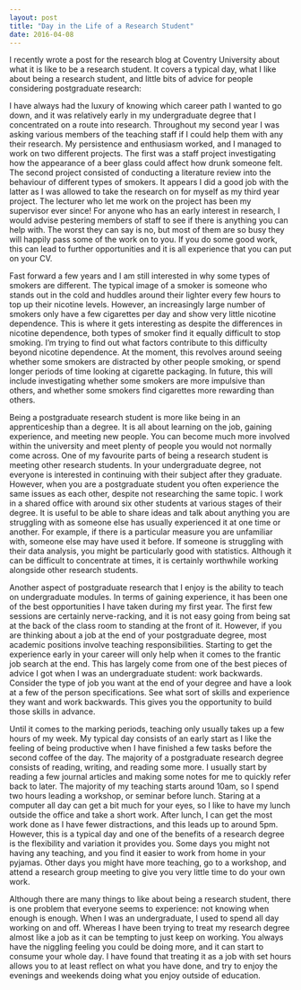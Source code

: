 ```yaml
---
layout: post
title: "Day in the Life of a Research Student"
date: 2016-04-08
---
```

I recently wrote a post for the research blog at Coventry University about what it is like to be a research student. It covers a typical day, what I like about being a research student, and little bits of advice for people considering postgraduate research:

I have always had the luxury of knowing which career path I wanted to go down, and it was relatively early in my undergraduate degree that I concentrated on a route into research. Throughout my second year I was asking various members of the teaching staff if I could help them with any their research. My persistence and enthusiasm worked, and I managed to work on two different projects. The first was a staff project investigating how the appearance of a beer glass could affect how drunk someone felt. The second project consisted of conducting a literature review into the behaviour of different types of smokers. It appears I did a good job with the latter as I was allowed to take the research on for myself as my third year project. The lecturer who let me work on the project has been my supervisor ever since! For anyone who has an early interest in research, I would advise pestering members of staff to see if there is anything you can help with. The worst they can say is no, but most of them are so busy they will happily pass some of the work on to you. If you do some good work, this can lead to further opportunities and it is all experience that you can put on your CV.

Fast forward a few years and I am still interested in why some types of smokers are different. The typical image of a smoker is someone who stands out in the cold and huddles around their lighter every few hours to top up their nicotine levels. However, an increasingly large number of smokers only have a few cigarettes per day and show very little nicotine dependence. This is where it gets interesting as despite the differences in nicotine dependence, both types of smoker find it equally difficult to stop smoking. I’m trying to find out what factors contribute to this difficulty beyond nicotine dependence. At the moment, this revolves around seeing whether some smokers are distracted by other people smoking, or spend longer periods of time looking at cigarette packaging. In future, this will include investigating whether some smokers are more impulsive than others, and whether some smokers find cigarettes more rewarding than others.

Being a postgraduate research student is more like being in an apprenticeship than a degree. It is all about learning on the job, gaining experience, and meeting new people. You can become much more involved within the university and meet plenty of people you would not normally come across. One of my favourite parts of being a research student is meeting other research students. In your undergraduate degree, not everyone is interested in continuing with their subject after they graduate. However, when you are a postgraduate student you often experience the same issues as each other, despite not researching the same topic. I work in a shared office with around six other students at various stages of their degree. It is useful to be able to share ideas and talk about anything you are struggling with as someone else has usually experienced it at one time or another. For example, if there is a particular measure you are unfamiliar with, someone else may have used it before. If someone is struggling with their data analysis, you might be particularly good with statistics. Although it can be difficult to concentrate at times, it is certainly worthwhile working alongside other research students.

Another aspect of postgraduate research that I enjoy is the ability to teach on undergraduate modules. In terms of gaining experience, it has been one of the best opportunities I have taken during my first year. The first few sessions are certainly nerve-racking, and it is not easy going from being sat at the back of the class room to standing at the front of it. However, if you are thinking about a job at the end of your postgraduate degree, most academic positions involve teaching responsibilities. Starting to get the experience early in your career will only help when it comes to the frantic job search at the end. This has largely come from one of the best pieces of advice I got when I was an undergraduate student: work backwards. Consider the type of job you want at the end of your degree and have a look at a few of the person specifications. See what sort of skills and experience they want and work backwards. This gives you the opportunity to build those skills in advance.

Until it comes to the marking periods, teaching only usually takes up a few hours of my week. My typical day consists of an early start as I like the feeling of being productive when I have finished a few tasks before the second coffee of the day. The majority of a postgraduate research degree consists of reading, writing, and reading some more. I usually start by reading a few journal articles and making some notes for me to quickly refer back to later. The majority of my teaching starts around 10am, so I spend two hours leading a workshop, or seminar before lunch. Staring at a computer all day can get a bit much for your eyes, so I like to have my lunch outside the office and take a short work. After lunch, I can get the most work done as I have fewer distractions, and this leads up to around 5pm. However, this is a typical day and one of the benefits of a research degree is the flexibility and variation it provides you. Some days you might not having any teaching, and you find it easier to work from home in your pyjamas. Other days you might have more teaching, go to a workshop, and attend a research group meeting to give you very little time to do your own work.

Although there are many things to like about being a research student, there is one problem that everyone seems to experience: not knowing when enough is enough. When I was an undergraduate, I used to spend all day working on and off. Whereas I have been trying to treat my research degree almost like a job as it can be tempting to just keep on working. You always have the niggling feeling you could be doing more, and it can start to consume your whole day. I have found that treating it as a job with set hours allows you to at least reflect on what you have done, and try to enjoy the evenings and weekends doing what you enjoy outside of education.
